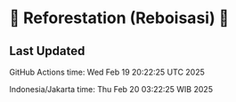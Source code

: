 
# 🌳 Reforestation (Reboisasi) 🌲

## Last Updated

GitHub Actions time: Wed Feb 19 20:22:25 UTC 2025

Indonesia/Jakarta time: Thu Feb 20 03:22:25 WIB 2025
